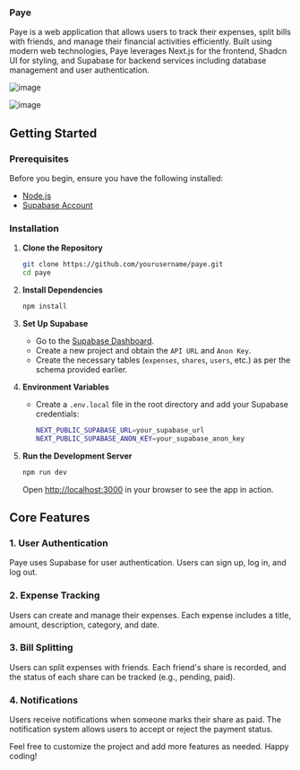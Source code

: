 ### Paye

Paye is a web application that allows users to track their expenses, split bills with friends, and manage their financial activities efficiently. Built using modern web technologies, Paye leverages Next.js for the frontend, Shadcn UI for styling, and Supabase for backend services including database management and user authentication.

![image](https://github.com/utsav82/paye/assets/92868052/d9dd0956-40a6-4265-b6ae-33476a8d6d17)

![image](https://github.com/utsav82/paye/assets/92868052/4510d400-c5d8-46f1-8c96-383c2ce3f797)

## Getting Started

### Prerequisites

Before you begin, ensure you have the following installed:

- [Node.js](https://nodejs.org/en/download/)
- [Supabase Account](https://supabase.io/)

### Installation

1. **Clone the Repository**
   ```bash
   git clone https://github.com/yourusername/paye.git
   cd paye
   ```

2. **Install Dependencies**
   ```bash
   npm install
   ```

3. **Set Up Supabase**
   - Go to the [Supabase Dashboard](https://app.supabase.io/).
   - Create a new project and obtain the `API URL` and `Anon Key`.
   - Create the necessary tables (`expenses`, `shares`, `users`, etc.) as per the schema provided earlier.

4. **Environment Variables**
   - Create a `.env.local` file in the root directory and add your Supabase credentials:
     ```bash
     NEXT_PUBLIC_SUPABASE_URL=your_supabase_url
     NEXT_PUBLIC_SUPABASE_ANON_KEY=your_supabase_anon_key
     ```

5. **Run the Development Server**
   ```bash
   npm run dev
   ```

   Open [http://localhost:3000](http://localhost:3000) in your browser to see the app in action.

## Core Features

### 1. User Authentication

Paye uses Supabase for user authentication. Users can sign up, log in, and log out.

### 2. Expense Tracking

Users can create and manage their expenses. Each expense includes a title, amount, description, category, and date.

### 3. Bill Splitting

Users can split expenses with friends. Each friend's share is recorded, and the status of each share can be tracked (e.g., pending, paid).

### 4. Notifications

Users receive notifications when someone marks their share as paid. The notification system allows users to accept or reject the payment status.


Feel free to customize the project and add more features as needed. Happy coding!

